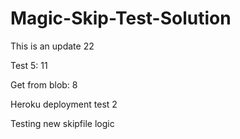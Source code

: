 # Magic-Skip-Test-Solution


This is an update 22

Test 5:  11

Get from blob: 8

Heroku deployment test 2

Testing new skipfile logic